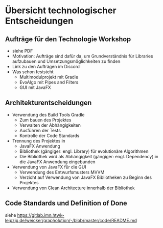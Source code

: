 # Übersicht technologischer Entscheidungen

## Aufträge für den Technologie Workshop

- siehe PDF
- Motivation: Aufträge sind dafür da, um Grundverständnis für Libraries aufzubauen und Umsetzungsmöglichkeiten zu finden
- Link zu den Aufträgen im Discord
- Was schon feststeht
    - Multimodulprojekt mit Gradle
    - EvoAlgo mit Pipes and Filters
    - GUI mit JavaFX

## Architekturentscheidungen

- Verwendung des Build Tools Gradle
    - Zum bauen des Projektes
    - Verwalten der Abhängigkeiten
    - Ausführen der Tests
    - Kontrolle der Code Standards
- Trennung des Projektes in
    - JavaFX Anwendung
    - Bibliothek (gängiger: engl. Library) für evolutionäre Algorithmen
    - Die Bibliothek wird als Abhängigkeit (gängiger: engl. Dependency) in die JavaFX Anwendung eingebunden
- Verwendung von JavaFX für die GUI
    - Verwendung des Entwurfsmusters MVVM
    - Verzicht auf Verwendung von JavaFX Bibliotheken zu Beginn des Projektes
- Verwendung von Clean Architecture innerhalb der Bibliothek

## Code Standards und Definition of Done

siehe https://gitlab.imn.htwk-leipzig.de/weicker/grapholution/-/blob/master/code/README.md
